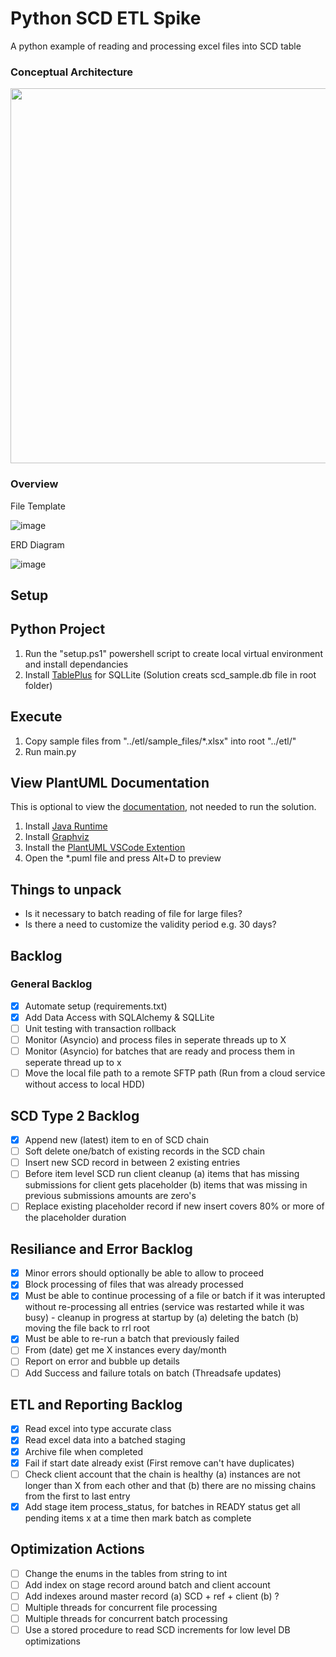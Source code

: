# Python SCD ETL Spike
A python example of reading and processing excel files into SCD table

### Conceptual Architecture

<img src="https://user-images.githubusercontent.com/2478826/195299688-09855829-7808-4350-bc63-40f1a02c776d.png" width="600" />

### Overview
File Template

![image](https://user-images.githubusercontent.com/2478826/195708755-a099193e-3317-4b38-9500-2d7b61b5f801.png)

ERD Diagram

![image](https://user-images.githubusercontent.com/2478826/195708826-c7a89885-7ace-45be-a4db-88c10abbf839.png)

## Setup

## Python Project
1. Run the "setup.ps1" powershell script to create local virtual environment and install dependancies
2. Install [TablePlus](https://tableplus.com/) for SQLLite (Solution creats scd_sample.db file in root folder)

## Execute
1. Copy sample files from "../etl/sample_files/*.xlsx" into root "../etl/"
2. Run main.py

## View PlantUML Documentation
This is optional to view the [documentation](https://github.com/mariusvrstr/Python-SCD-ETL/tree/main/docs), not needed to run the solution.
1. Install [Java Runtime](https://www.java.com/download/ie_manual.jsp)
2. Install [Graphviz](https://graphviz.org/#what-is-graphviz)
3. Install the [PlantUML VSCode Extention](https://marketplace.visualstudio.com/items?itemName=jebbs.plantuml)
4. Open the *.puml file and press Alt+D to preview

## Things to unpack
- Is it necessary to batch reading of file for large files?
- Is there a need to customize the validity period e.g. 30 days?

## Backlog

### General Backlog
- [X] Automate setup (requirements.txt)
- [X] Add Data Access with SQLAlchemy & SQLLite
- [ ] Unit testing with transaction rollback
- [ ] Monitor (Asyncio) and process files in seperate threads up to X
- [ ] Monitor (Asyncio) for batches that are ready and process them in seperate thread up to x
- [ ] Move the local file path to a remote SFTP path (Run from a cloud service without access to local HDD)

## SCD Type 2 Backlog
- [X] Append new (latest) item to en of SCD chain 
- [ ] Soft delete one/batch of existing records in the SCD chain
- [ ] Insert new SCD record in between 2 existing entries
- [ ] Before item level SCD run client cleanup (a) items that has missing submissions for client gets placeholder (b) items that was missing in previous submissions amounts are zero's
- [ ] Replace existing placeholder record if new insert covers 80% or more of the placeholder duration

## Resiliance and Error Backlog
- [X] Minor errors should optionally be able to allow to proceed
- [X] Block processing of files that was already processed
- [X] Must be able to continue processing of a file or batch if it was interupted without re-processing all entries (service was restarted while it was busy) - cleanup in progress at startup by (a) deleting the batch (b) moving the file back to rrl root
- [X] Must be able to re-run a batch that previously failed
- [ ] From (date) get me X instances every day/month
- [ ] Report on error and bubble up details
- [ ] Add Success and failure totals on batch (Threadsafe updates)

## ETL and Reporting Backlog
- [X] Read excel into type accurate class
- [X] Read excel data into a batched staging
- [X] Archive file when completed
- [X] Fail if start date already exist (First remove can't have duplicates)
- [ ] Check client account that the chain is healthy (a) instances are not longer than X from each other and that (b) there are no missing chains from the first to last entry
- [X] Add stage item process_status, for batches in READY status get all pending items x at a time then mark batch as complete 

## Optimization Actions
- [ ] Change the enums in the tables from string to int
- [ ] Add index on stage record around batch and client account
- [ ] Add indexes around master record (a) SCD + ref + client (b) ?
- [ ] Multiple threads for concurrent file processing
- [ ] Multiple threads for concurrent batch processing
- [ ] Use a stored procedure to read SCD increments for low level DB optimizations
